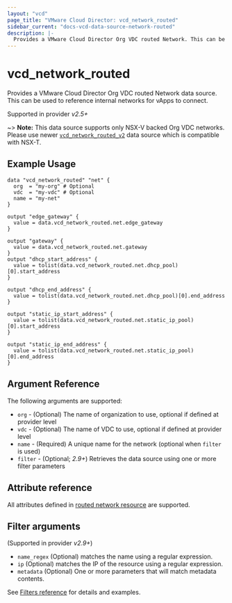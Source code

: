 ```yaml
---
layout: "vcd"
page_title: "VMware Cloud Director: vcd_network_routed"
sidebar_current: "docs-vcd-data-source-network-routed"
description: |-
  Provides a VMware Cloud Director Org VDC routed Network. This can be used to reference internal networks for vApps to connect.
---
```


# vcd\_network\_routed

Provides a VMware Cloud Director Org VDC routed Network data source. This can be used to reference internal networks for vApps to connect.

Supported in provider *v2.5+*

~> **Note:** This data source supports only NSX-V backed Org VDC networks.
Please use newer [`vcd_network_routed_v2`](/providers/vmware/vcd/latest/docs/data-sources/network_routed_v2)
data source which is compatible with NSX-T.

## Example Usage

```hcl
data "vcd_network_routed" "net" {
  org  = "my-org" # Optional
  vdc  = "my-vdc" # Optional
  name = "my-net"
}

output "edge_gateway" {
  value = data.vcd_network_routed.net.edge_gateway
}

output "gateway" {
  value = data.vcd_network_routed.net.gateway
}
output "dhcp_start_address" {
  value = tolist(data.vcd_network_routed.net.dhcp_pool)[0].start_address
}

output "dhcp_end_address" {
  value = tolist(data.vcd_network_routed.net.dhcp_pool)[0].end_address
}

output "static_ip_start_address" {
  value = tolist(data.vcd_network_routed.net.static_ip_pool)[0].start_address
}

output "static_ip_end_address" {
  value = tolist(data.vcd_network_routed.net.static_ip_pool)[0].end_address
}
```

## Argument Reference

The following arguments are supported:

* `org` - (Optional) The name of organization to use, optional if defined at provider level
* `vdc` - (Optional) The name of VDC to use, optional if defined at provider level
* `name` - (Required) A unique name for the network (optional when `filter` is used)
* `filter` - (Optional; *2.9+*) Retrieves the data source using one or more filter parameters

## Attribute reference

All attributes defined in [routed network resource](/providers/vmware/vcd/latest/docs/resources/network_routed#attribute-reference) are supported.

## Filter arguments

(Supported in provider *v2.9+*)

* `name_regex` (Optional) matches the name using a regular expression.
* `ip` (Optional) matches the IP of the resource using a regular expression.
* `metadata` (Optional) One or more parameters that will match metadata contents.

See [Filters reference](/providers/vmware/vcd/latest/docs/guides/data_source_filters) for details and examples.

